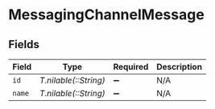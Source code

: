 # MessagingChannelMessage


## Fields

| Field                 | Type                  | Required              | Description           |
| --------------------- | --------------------- | --------------------- | --------------------- |
| `id`                  | *T.nilable(::String)* | :heavy_minus_sign:    | N/A                   |
| `name`                | *T.nilable(::String)* | :heavy_minus_sign:    | N/A                   |